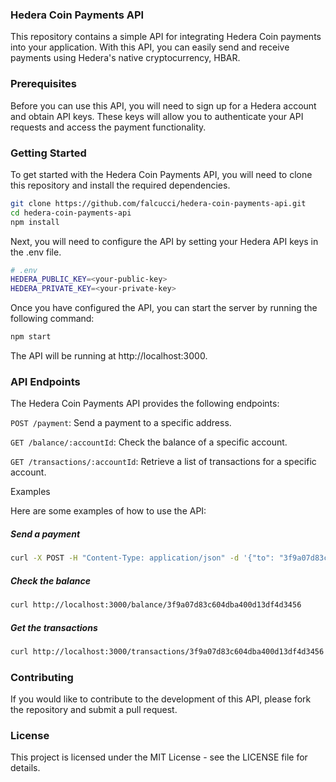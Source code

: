 ### Hedera Coin Payments API

This repository contains a simple API for integrating Hedera Coin payments into your application. With this API, you can easily send and receive payments using Hedera's native cryptocurrency, HBAR.

### Prerequisites

Before you can use this API, you will need to sign up for a Hedera account and obtain API keys. These keys will allow you to authenticate your API requests and access the payment functionality.

### Getting Started

To get started with the Hedera Coin Payments API, you will need to clone this repository and install the required dependencies.

```bash
git clone https://github.com/falcucci/hedera-coin-payments-api.git
cd hedera-coin-payments-api
npm install
```

Next, you will need to configure the API by setting your Hedera API keys in the .env file.

```bash
# .env
HEDERA_PUBLIC_KEY=<your-public-key>
HEDERA_PRIVATE_KEY=<your-private-key>
```

Once you have configured the API, you can start the server by running the following command:

```bash
npm start
```
The API will be running at http://localhost:3000.

### API Endpoints

The Hedera Coin Payments API provides the following endpoints:

`POST /payment`: Send a payment to a specific address.

`GET /balance/:accountId`: Check the balance of a specific account.

`GET /transactions/:accountId`: Retrieve a list of transactions for a specific account.

Examples

Here are some examples of how to use the API:

##### Send a payment
```bash
curl -X POST -H "Content-Type: application/json" -d '{"to": "3f9a07d83c604dba400d13df4d3456", "amount": 100}' http://localhost:3000/payment
```

##### Check the balance
```bash
curl http://localhost:3000/balance/3f9a07d83c604dba400d13df4d3456
```

##### Get the transactions
```bash
curl http://localhost:3000/transactions/3f9a07d83c604dba400d13df4d3456
```

### Contributing

If you would like to contribute to the development of this API, please fork the repository and submit a pull request.

### License

This project is licensed under the MIT License - see the LICENSE file for details.

